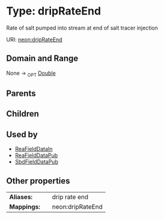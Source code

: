 
# Type: dripRateEnd


Rate of salt pumped into stream at end of salt tracer injection

URI: [neon:dripRateEnd](https://data.neonscience.org/dripRateEnd)


## Domain and Range

None ->  <sub>OPT</sub> [Double](types/Double.md)

## Parents


## Children


## Used by

 * [ReaFieldDataIn](ReaFieldDataIn.md)
 * [ReaFieldDataPub](ReaFieldDataPub.md)
 * [SbdFieldDataPub](SbdFieldDataPub.md)

## Other properties

|  |  |  |
| --- | --- | --- |
| **Aliases:** | | drip rate end |
| **Mappings:** | | neon:dripRateEnd |

